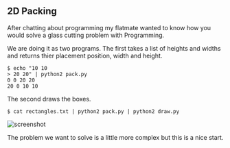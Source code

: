 2D Packing
----------

After chatting about programming my flatmate wanted to know how you would solve a glass cutting problem with Programming.

We are doing it as two programs. The first takes a list of heights and widths and returns thier placement position, width and height.

    $ echo "10 10
    > 20 20" | python2 pack.py
    0 0 20 20
    20 0 10 10

The second draws the boxes.

    $ cat rectangles.txt | python2 pack.py | python2 draw.py

![screenshot](tarnacious.github.com/2d-packer/screenshot.png)

The problem we want to solve is a little more complex but this is a nice start.
